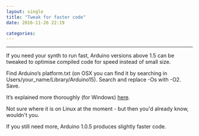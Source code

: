 ```yaml
---
layout: single
title: "Tweak for faster code"
date: 2016-11-26 22:19

categories: 
---
```


***

If you need your synth to run fast, Arduino versions above 1.5 can be tweaked to optimise compiled code for speed instead of small size.  

Find Arduino’s platform.txt (on OSX you can find it by searching in Users/your_name/Library/Arduino15). Search and replace -Os with -O2. Save.

It’s explained more thoroughly (for Windows) [here](http://www.instructables.com/id/Arduino-IDE-16x-compiler-optimisations-faster-code/?ALLSTEPS).

Not sure where it is on Linux at the moment - but then you'd already know, wouldn't you.

If you still need more, Arduino 1.0.5 produces slightly faster code.